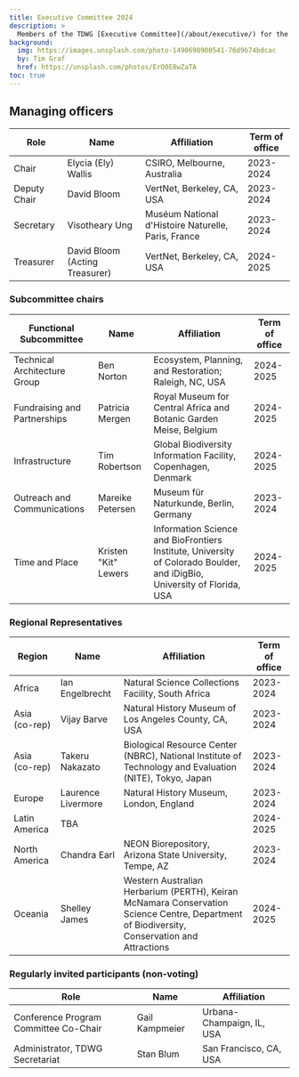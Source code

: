 ```yaml
---
title: Executive Committee 2024
description: >
  Members of the TDWG [Executive Committee](/about/executive/) for the 2024 calendar year.
background:
  img: https://images.unsplash.com/photo-1490698900541-76d9b74bdcac
  by: Tim Graf
  href: https://unsplash.com/photos/ErO0E8wZaTA
toc: true
---
```


## Managing officers

Role | Name | Affiliation | Term of office
--- | --- | --- | ---
Chair | Elycia (Ely) Wallis | CSIRO, Melbourne, Australia | 2023-2024
Deputy Chair | David Bloom  | VertNet, Berkeley, CA, USA | 2023-2024
Secretary | Visotheary Ung | Muséum National d'Histoire Naturelle, Paris, France | 2023-2024
Treasurer | David Bloom (Acting Treasurer) | VertNet, Berkeley, CA, USA | 2024-2025

### Subcommittee chairs

Functional Subcommittee | Name | Affiliation | Term of office
--- | --- | --- | ---
Technical Architecture Group | Ben Norton | Ecosystem, Planning, and Restoration; Raleigh, NC, USA | 2024-2025
Fundraising and Partnerships | Patricia Mergen | Royal Museum for Central Africa and Botanic Garden Meise, Belgium | 2024-2025
Infrastructure | Tim Robertson | Global Biodiversity Information Facility, Copenhagen, Denmark | 2024-2025
Outreach and Communications | Mareike Petersen | Museum für Naturkunde, Berlin, Germany | 2023-2024
Time and Place | Kristen "Kit" Lewers | Information Science and BioFrontiers Institute, University of Colorado Boulder, and iDigBio, University of Florida, USA | 2024-2025

### Regional Representatives

Region | Name | Affiliation | Term of office
--- | --- | --- | ---
Africa | Ian Engelbrecht | Natural Science Collections Facility, South Africa | 2023-2024
Asia (co-rep) | Vijay Barve | Natural History Museum of Los Angeles County, CA, USA | 2023-2024
Asia (co-rep) | Takeru Nakazato | Biological Resource Center (NBRC), National Institute of Technology and Evaluation (NITE), Tokyo, Japan | 2023-2024
Europe | Laurence Livermore | Natural History Museum, London, England | 2023-2024
Latin America | TBA |  | 2024-2025
North America | Chandra Earl | NEON Biorepository, Arizona State University, Tempe, AZ | 2023-2024
Oceania | Shelley James | Western Australian Herbarium (PERTH), Keiran McNamara Conservation Science Centre, Department of Biodiversity, Conservation and Attractions | 2024-2025

### Regularly invited participants (non-voting)

Role | Name | Affiliation
--- | --- | ---
Conference Program Committee Co-Chair | Gail Kampmeier | Urbana-Champaign, IL, USA
Administrator, TDWG Secretariat | Stan Blum  | San Francisco, CA, USA
